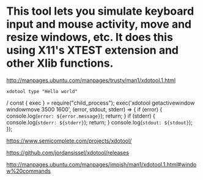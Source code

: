 # This tool lets you simulate keyboard input and mouse activity, move and resize windows, etc. It does this using X11's XTEST extension and other Xlib functions.


http://manpages.ubuntu.com/manpages/trusty/man1/xdotool.1.html


```
xdotool type "Hello world"
```

/  const { exec } = require("child_process");
    exec('xdotool getactivewindow windowmove 3500 1600', (error, stdout, stderr) => {
      if (error) {
          console.log(`error: ${error.message}`);
          return;
      }
      if (stderr) {
          console.log(`stderr: ${stderr}`);
          return;
      }
      console.log(`stdout: ${stdout}`);
    });




https://www.semicomplete.com/projects/xdotool/

https://github.com/jordansissel/xdotool/releases


http://manpages.ubuntu.com/manpages/impish/man1/xdotool.1.html#window%20commands